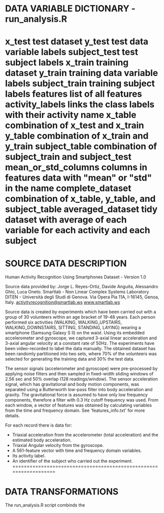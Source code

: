 DATA VARIABLE DICTIONARY - run_analysis.R
==================================================================
x_test                test dataset 
y_test                test data variable labels
subject_test          test subject labels
x_train               training dataset 
y_train               training data variable labels
subject_train         training subject labels
features              list of all features
activity_labels       links the class labels with their activity name
x_table               combination of x_test and x_train
y_table               combination of x_train and y_train
subject_table         combination of subject_train and subject_test
mean_or_std_columns   columns in features data with "mean" or "std" in the name
complete_dataset      combination of x_table, y_table, and subject_table
averaged_dataset      tidy dataset with average of each variable for each activity and each subject
==================================================================

SOURCE DATA DESCRIPTION
==================================================================
Human Activity Recognition Using Smartphones Dataset - Version 1.0

Source data provided by:
Jorge L. Reyes-Ortiz, Davide Anguita, Alessandro Ghio, Luca Oneto.
Smartlab - Non Linear Complex Systems Laboratory
DITEN - Università degli Studi di Genova.
Via Opera Pia 11A, I-16145, Genoa, Italy.
activityrecognition@smartlab.ws
www.smartlab.ws

Source data is created by experiments which have been carried out with a group of 30 volunteers within an age bracket of 19-48 years. Each person performed six activities (WALKING, WALKING_UPSTAIRS, WALKING_DOWNSTAIRS, SITTING, STANDING, LAYING) wearing a smartphone (Samsung Galaxy S II) on the waist. Using its embedded accelerometer and gyroscope, we captured 3-axial linear acceleration and 3-axial angular velocity at a constant rate of 50Hz. The experiments have been video-recorded to label the data manually. The obtained dataset has been randomly partitioned into two sets, where 70% of the volunteers was selected for generating the training data and 30% the test data. 

The sensor signals (accelerometer and gyroscope) were pre-processed by applying noise filters and then sampled in fixed-width sliding windows of 2.56 sec and 50% overlap (128 readings/window). The sensor acceleration signal, which has gravitational and body motion components, was separated using a Butterworth low-pass filter into body acceleration and gravity. The gravitational force is assumed to have only low frequency components, therefore a filter with 0.3 Hz cutoff frequency was used. From each window, a vector of features was obtained by calculating variables from the time and frequency domain. See 'features_info.txt' for more details. 

For each record there is data for:
- Triaxial acceleration from the accelerometer (total acceleration) and the estimated body acceleration.
- Triaxial Angular velocity from the gyroscope. 
- A 561-feature vector with time and frequency domain variables. 
- Its activity label. 
- An identifier of the subject who carried out the experiment.
==================================================================

DATA TRANSFORMATIONS
==================================================================
The run_analysis.R script combinds the 
